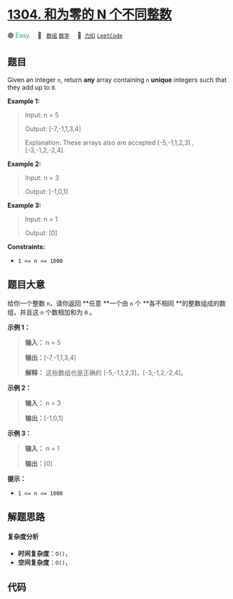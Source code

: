 # [1304. 和为零的 N 个不同整数](https://2xiao.github.io/leetcode-js/problem/1304.html)

🟢 <font color=#15bd66>Easy</font>&emsp; 🔖&ensp; [`数组`](/tag/array.md) [`数学`](/tag/math.md)&emsp; 🔗&ensp;[`力扣`](https://leetcode.cn/problems/find-n-unique-integers-sum-up-to-zero) [`LeetCode`](https://leetcode.com/problems/find-n-unique-integers-sum-up-to-zero)

## 题目

Given an integer `n`, return **any** array containing `n` **unique** integers
such that they add up to `0`.



**Example 1:**

> Input: n = 5
> 
> Output: [-7,-1,1,3,4]
> 
> Explanation: These arrays also are accepted [-5,-1,1,2,3] , [-3,-1,2,-2,4].

**Example 2:**

> Input: n = 3
> 
> Output: [-1,0,1]

**Example 3:**

> Input: n = 1
> 
> Output: [0]

**Constraints:**

  * `1 <= n <= 1000`


## 题目大意

给你一个整数 `n`，请你返回 **任意  **一个由 `n` 个 **各不相同  **的整数组成的数组，并且这 `n` 个数相加和为 `0` 。



**示例 1：**

> 
> 
> 
> 
> 
> **输入：** n = 5
> 
> **输出：**[-7,-1,1,3,4]
> 
> **解释：** 这些数组也是正确的 [-5,-1,1,2,3]，[-3,-1,2,-2,4]。
> 
> 

**示例 2：**

> 
> 
> 
> 
> 
> **输入：** n = 3
> 
> **输出：**[-1,0,1]
> 
> 

**示例 3：**

> 
> 
> 
> 
> 
> **输入：** n = 1
> 
> **输出：**[0]
> 
> 



**提示：**

  * `1 <= n <= 1000`


## 解题思路

#### 复杂度分析

- **时间复杂度**：`O()`，
- **空间复杂度**：`O()`，

## 代码

```javascript

```